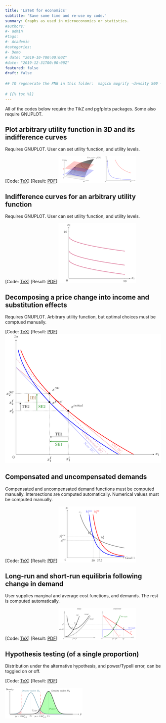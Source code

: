 ```yaml
---
title: 'LaTeX for economics'
subtitle: 'Save some time and re-use my code.'
summary: Graphs as used in microeconomics or statistics.
#authors:
#- admin
#tags:
#- Academic
#categories:
#- Demo
# date: "2019-10-T00:00:00Z"
#date: "2019-12-31T00:00:00Z"
featured: false
draft: false

## TO regenerate the PNG in this folder:  magick mogrify -density 500 -resize 400 -transparent white  -format png *.pdf

# {{% toc %}}
---
```


All of the codes below require the TikZ and pgfplots packages. Some also require GNUPLOT.

## Plot arbitrary utility function in 3D and its indifference curves 

Requires GNUPLOT. User can set utility function, and utility levels.

[Code: [TeX](UtilityFunction3D_IndiffCurves.tex)]
[Result: [PDF](UtilityFunction3D_IndiffCurves.pdf)]
![This is an image](UtilityFunction3D_IndiffCurves.png)

## Indifference curves for an arbitrary utility function 

Requires GNUPLOT. User can set utility function, and utility levels.

[Code: [TeX](AnyIndiffCurves.tex)]
[Result: [PDF](AnyIndiffCurves.pdf)]
![This is an image](AnyIndiffCurves.png)

## Decomposing a price change into income and substitution effects 
Requires GNUPLOT. Arbitrary utility function, but optimal choices must be comptued manually.

[Code: [TeX](IncomeSubstEffects.tex)]
[Result: [PDF](IncomeSubstEffects.pdf)]
![This is an image](IncomeSubstEffects.png)


## Compensated and uncompensated demands
Compensated and uncompensated demand functions must be computed manually. Intersections are computed automatically. Numerical values must be computed manually.

[Code: [TeX](Comp_Uncomp_Demands.tex)]
[Result: [PDF](Comp_Uncomp_Demands.pdf)]
![This is an image](Comp_Uncomp_Demands.png)

## Long-run and short-run equilibria following change in demand
User supplies marginal and average cost functions, and demands. The rest is computed automatically.

[Code: [TeX](LRvsSRequil.tex)]
[Result: [PDF](LRvsSRequil.pdf)]
![This is an image](LRvsSRequil.png)

## Hypothesis testing (of a single proportion)
 Distribution under the alternative hypothesis, and power/TypeII error, can be toggled on or off.

[Code: [TeX](HypTestingSingleProportion.tex)]
[Result: [PDF](HypTestingSingleProportion.pdf)]


![This is an image](HypTestingSingleProportion.png)



